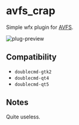 avfs_crap
========
Simple wfx plugin for [AVFS](http://avf.sourceforge.net/).

![plug-preview](https://i.imgur.com/wwf3dV7.png)

## Compatibility
- `doublecmd-gtk2`
- `doublecmd-qt4`
- `doublecmd-qt5`

## Notes
Quite useless.
